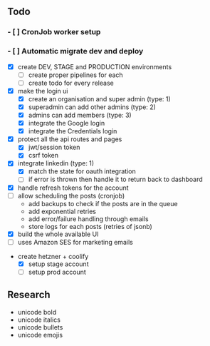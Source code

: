 ## Todo

### - [ ] CronJob worker setup

### - [ ] Automatic migrate dev and deploy

- [x] create DEV, STAGE and PRODUCTION environments
  - [ ] create proper pipelines for each
  - [ ] create todo for every release
- [x] make the login ui
  - [x] create an organisation and super admin (type: 1)
  - [x] superadmin can add other admins (type: 2)
  - [x] admins can add members (type: 3)
  - [x] integrate the Google login
  - [x] integrate the Credentials login
- [x] protect all the api routes and pages
  - [x] jwt/session token
  - [x] csrf token
- [x] integrate linkedin (type: 1)
  - [x] match the state for oauth integration
  - [ ] if error is thrown then handle it to return back to dashboard
- [x] handle refresh tokens for the account
- [ ] allow scheduling the posts (cronjob)
  - add backups to check if the posts are in the queue
  - add exponential retries
  - add error/failure handling through emails
  - store logs for each posts (retries of jsonb)
- [x] build the whole available UI
- [ ] uses Amazon SES for marketing emails

- create hetzner + coolify
  - [x] setup stage account
  - [ ] setup prod account

## Research

- unicode bold
- unicode italics
- unicode bullets
- unicode emojis
